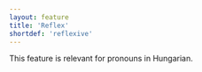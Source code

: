 ```yaml
---
layout: feature
title: 'Reflex'
shortdef: 'reflexive'
---
```


This feature is relevant for pronouns in Hungarian.
<!-- Interlanguage links updated Út zář 29 20:31:38 CEST 2020 -->
